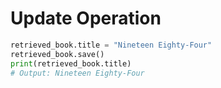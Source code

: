 # Update Operation

```python
retrieved_book.title = "Nineteen Eighty-Four"
retrieved_book.save()
print(retrieved_book.title)
# Output: Nineteen Eighty-Four
```
